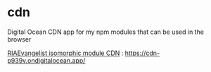 # cdn
Digital Ocean CDN app for my npm modules that can be used in the browser

[RIAEvangelist isomorphic module CDN](https://cdn-p939v.ondigitalocean.app/) : https://cdn-p939v.ondigitalocean.app/